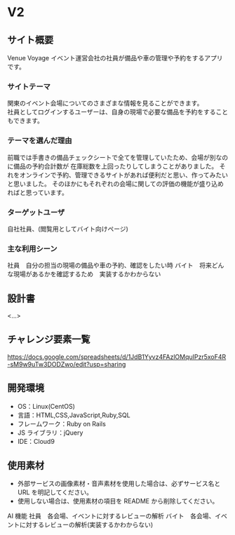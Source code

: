 # V2

## サイト概要
Venue Voyage 
イベント運営会社の社員が備品や車の管理や予約をするアプリです。

### サイトテーマ

関東のイベント会場についてのさまざまな情報を見ることができます。   
社員としてログインするユーザーは、自身の現場で必要な備品を予約をすることもできます。

### テーマを選んだ理由

前職では手書きの備品チェックシートで全てを管理していたため、会場が別なのに備品の予約合計数が
在庫総数を上回ったりしてしまうことがありました。
それをオンラインで予約、管理できるサイトがあれば便利だと思い、作ってみたいと思いました。
そのほかにもそれぞれの会場に関しての評価の機能が盛り込めればと思っています。

### ターゲットユーザ

自社社員、(閲覧用としてバイト向けページ)

### 主な利用シーン

社員　自分の担当の現場の備品や車の予約、確認をしたい時
バイト　将来どんな現場があるかを確認するため　実装するかわからない

## 設計書

<...>

## チャレンジ要素一覧

<https://docs.google.com/spreadsheets/d/1JdB1Yyvz4FAzlOMquIPzr5xoF4R-sM9w9uTw3DODZwo/edit?usp=sharing>

## 開発環境

- OS：Linux(CentOS)
- 言語：HTML,CSS,JavaScript,Ruby,SQL
- フレームワーク：Ruby on Rails
- JS ライブラリ：jQuery
- IDE：Cloud9

## 使用素材

- 外部サービスの画像素材・音声素材を使用した場合は、必ずサービス名と URL を明記してください。
- 使用しない場合は、使用素材の項目を README から削除してください。

AI 機能
社員　各会場、イベントに対するレビューの解析
バイト　各会場、イベントに対するレビューの解析(実装するかわからない)
